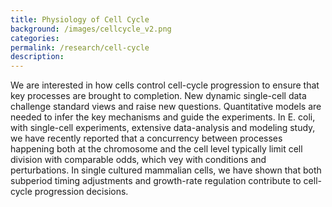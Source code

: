 ```yaml
---
title: Physiology of Cell Cycle
background: /images/cellcycle_v2.png
categories: 
permalink: /research/cell-cycle
description:
---
```

We are interested in how cells control cell-cycle progression to ensure that key processes are brought to completion. New dynamic single-cell data challenge standard views and raise new questions. Quantitative models are needed to infer the key mechanisms and guide the experiments. In E. coli, with single-cell experiments, extensive data-analysis and modeling study, we have recently reported that a concurrency between processes happening both at the chromosome and the cell level typically limit cell division with comparable odds, which vey with conditions and perturbations. In single cultured mammalian cells, we have shown that both subperiod timing adjustments and growth-rate regulation contribute to cell-cycle progression decisions.
